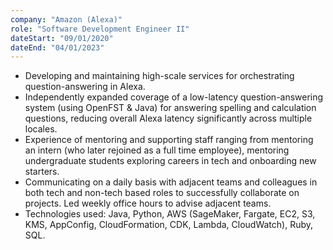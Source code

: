 ```yaml
---
company: "Amazon (Alexa)"
role: "Software Development Engineer II"
dateStart: "09/01/2020"
dateEnd: "04/01/2023"
---
```


- Developing and maintaining high-scale services for orchestrating question-answering in Alexa.
- Independently expanded coverage of a low-latency question-answering system (using OpenFST & Java) for
answering spelling and calculation questions, reducing overall Alexa latency significantly across multiple
locales.
- Experience of mentoring and supporting staff ranging from mentoring an intern (who later rejoined as a full
time employee), mentoring undergraduate students exploring careers in tech and onboarding new starters.
- Communicating on a daily basis with adjacent teams and colleagues in both tech and non-tech based roles
to successfully collaborate on projects. Led weekly office hours to advise adjacent teams.
- Technologies used: Java, Python, AWS (SageMaker, Fargate, EC2, S3, KMS, AppConfig, CloudFormation, CDK,
Lambda, CloudWatch), Ruby, SQL.